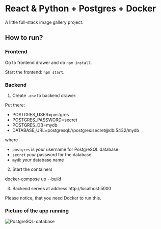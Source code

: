 # React & Python + Postgres + Docker

A little full-stack image gallery project.

## How to run?

### Frontend

Go to frontend drawer and do `npm install`.

Start the frontend: `npm start`.

### Backend

1. Create `.env` to backend drawer:

Put there:
* POSTGRES_USER=postgres
* POSTGRES_PASSWORD=secret
* POSTGRES_DB=mydb
* DATABASE_URL=postgresql://postgres:secret@db:5432/mydb

where

- `postgres` is _your_ username for PostgreSQL database
- `secret` _your_ password for the database
- `mydb` _your_ database name

2. Start the containers

docker-compose up --build

3. Backend serves at address http://localhost:5000

Please notice, that you need Docker to run this.

### Picture of the app running

![PostgreSQL-database](https://github.com/user-attachments/assets/6ed4c8f1-dfe0-4ddb-910e-09cce7bd74f5)


